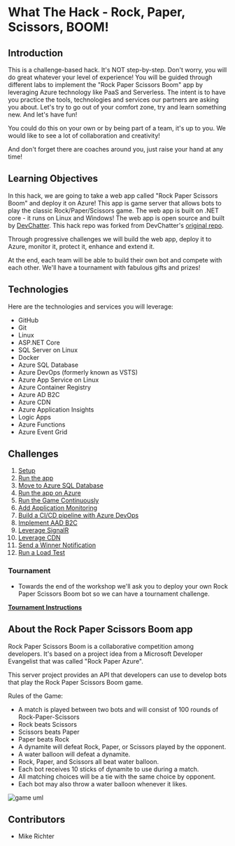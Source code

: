 # What The Hack - Rock, Paper, Scissors, BOOM!

## Introduction

This is a challenge-based hack. It's NOT step-by-step. Don't worry, you will do great whatever your level of experience! You will be guided through different labs to implement the  "Rock Paper Scissors Boom" app by leveraging Azure technology like PaaS and Serverless. The intent is to have you practice the tools, technologies and services our partners are asking you about. Let's try to go out of your comfort zone, try and learn something new. And let's have fun!

You could do this on your own or by being part of a team, it's up to you. We would like to see a lot of collaboration and creativity!

And don't forget there are coaches around you, just raise your hand at any time!

## Learning Objectives

In this hack, we are going to take a web app called "Rock Paper Scissors Boom" and deploy it on Azure! This app is game server that allows bots to play the classic Rock/Paper/Scissors game. The web app is built on .NET core - it runs on Linux and Windows! The web app is open source and built by [DevChatter](https://www.twitch.tv/devchatter). This hack repo was forked from DevChatter's [original repo](https://github.com/DevChatter/RockPaperScissorsBoom).

Through progressive challenges we will build the web app, deploy it to Azure, monitor it, protect it, enhance and extend it.

At the end, each team will be able to build their own bot and compete with each other. We'll have a tournament with fabulous gifts and prizes!

## Technologies

Here are the technologies and services you will leverage:
- GitHub
- Git
- Linux
- ASP.NET Core
- SQL Server on Linux
- Docker
- Azure SQL Database
- Azure DevOps (formerly known as VSTS)
- Azure App Service on Linux
- Azure Container Registry
- Azure AD B2C
- Azure CDN
- Azure Application Insights
- Logic Apps
- Azure Functions
- Azure Event Grid

## Challenges

1. [Setup](./Student/Guides/challenges/Setup.md)
1. [Run the app](./Student/Guides/challenges/RunTheApp.md)
1. [Move to Azure SQL Database](./Student/Guides/challenges/MoveToAzureSql.md)
1. [Run the app on Azure](./Student/Guides/challenges/RunOnAzure.md)
1. [Run the Game Continuously](./Student/Guides/challenges/RunTheGameContinuously.md)
1. [Add Application Monitoring](./Student/Guides/challenges/AddApplicationMonitoring.md)
1. [Build a CI/CD pipeline with Azure DevOps](./Student/Guides/challenges/BuildCICDPipelineWithAzureDevOps.md)
1. [Implement AAD B2C](./Student/Guides/challenges/ImplementAADB2C.md)
1. [Leverage SignalR](./Student/Guides/challenges/LeverageSignalR.md)
1. [Leverage CDN](./Student/Guides/challenges/LeverageCDN.md)
1. [Send a Winner Notification](./Student/Guides/challenges/SendWinnerNotification.md)
1. [Run a Load Test](./Student/Guides/challenges/RunALoadTest.md)

### Tournament

* Towards the end of the workshop we'll ask you to deploy your own Rock Paper Scissors Boom bot so we can have a tournament challenge.

**[Tournament Instructions](./Student/Guides/challenges/Tournament.md)**

## About the Rock Paper Scissors Boom app

Rock Paper Scissors Boom is a collaborative competition among developers. It's based on a project idea from a Microsoft Developer Evangelist that was called "Rock Paper Azure".

This server project provides an API that developers can use to develop bots that play the Rock Paper Scissors Boom game.

Rules of the Game:
 * A match is played between two bots and will consist of 100 rounds of Rock-Paper-Scissors
 * Rock beats Scissors
 * Scissors beats Paper
 * Paper beats Rock
 * A dynamite will defeat Rock, Paper, or Scissors played by the opponent.
 * A water balloon will defeat a dynamite.
 * Rock, Paper, and Scissors all beat water balloon.
 * Each bot receives 10 sticks of dynamite to use during a match.
 * All matching choices will be a tie with the same choice by opponent.
 * Each bot may also throw a water balloon whenever it likes.

![game uml](./Student/Guides/docs/game_diagram.png)

## Contributors

- Mike Richter
